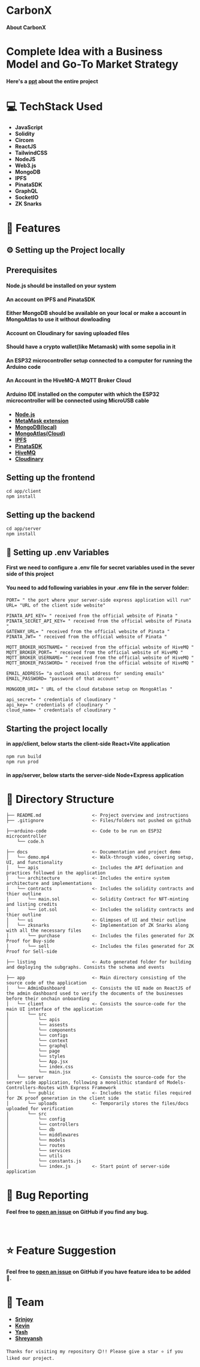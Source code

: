
# CarbonX
#### About CarbonX

# Complete Idea with a Business Model and Go-To Market Strategy
#### Here's a [ppt](https://github.com/) about the entire project

# 💻 TechStack Used
#### <ul><li>JavaScript</li><li>Solidity</li><li>Circom</li><li>ReactJS</li><li>TailwindCSS</li><li>NodeJS</li><li>Web3.js</li><li>MongoDB</li><li>IPFS</li><li>PinataSDK</li><li>GraphQL</li><li>SocketIO</li><li>ZK Snarks</li></ul>


# 🚀 Features


## ⚙️ Setting up the Project locally
## Prerequisites
#### Node.js should be installed on your system
#### An account on IPFS and PinataSDK
#### Either MongoDB should be available on your local or make a account in MongoAtlas to use it without dowloading
#### Account on Cloudinary for saving uploaded files
#### Should have a crypto wallet(like Metamask) with some sepolia in it
#### An ESP32 microcontroller setup connected to a computer for running the Arduino code
#### An Account in the HiveMQ-A MQTT Broker Cloud
#### Arduino IDE installed on the computer with which the ESP32 microcontroller will be connected using MicroUSB cable
#### <ul><li>[Node.js](https://nodejs.org/en/)</li><li>[MetaMask extension](https://microsoftedge.microsoft.com/addons/detail/metamask/ejbalbakoplchlghecdalmeeeajnimhm)</li><li>[MongoDB(local)](https://www.mongodb.com/docs/manual/installation/)</li><li>[MongoAtlas(Cloud)](https://www.youtube.com/watch?v=VkXvVOb99g0)</li><li>[IPFS](https://merrillinsurance.ipfs.com/)</li><li>[PinataSDK](https://pinata.cloud/)</li><li>[HiveMQ](https://www.hivemq.com/mqtt/public-mqtt-broker/)</li><li>[Cloudinary](https://cloudinary.com/users/login)</li></ul>

## Setting up the frontend
```
cd app/client
npm install
```
## Setting up the backend
```
cd app/server
npm install
```

## 🎪 Setting up .env Variables

#### First we need to configure a .env file for secret variables used in the sever side of this project

#### You need to add following variables in your .env file in the server folder:
```
PORT= " the port where your server-side express application will run"
URL= "URL of the client side website"

PINATA_API_KEY= " received from the official website of Pinata "
PINATA_SECRET_API_KEY= " received from the official website of Pinata "
GATEWAY_URL= " received from the official website of Pinata "
PINATA_JWT= " received from the official website of Pinata "

MQTT_BROKER_HOSTNAME= " received from the official website of HiveMQ "
MQTT_BROKER_PORT= " received from the official website of HiveMQ "
MQTT_BROKER_USERNAME= " received from the official website of HiveMQ "
MQTT_BROKER_PASSWORD= " received from the official website of HiveMQ "

EMAIL_ADDRESS= "a outlook email address for sending emails"
EMAIL_PASSWORD= "password of that account"

MONGODB_URI= " URL of the cloud database setup on MongoAtlas "

api_secret= " credentials of cloudinary "
api_key= " credentials of cloudinary "
cloud_name= " credentials of cloudinary "
```
## Starting the project locally
#### in app/client, below starts the client-side React+Vite application
```
npm run build
npm run prod
```
#### in app/server, below starts the server-side Node+Express application


# 📂 Directory Structure
```
├── README.md                   <- Project overview and instructions
├── .gitignore                  <- Files/folders not pushed on github

├──arduino-code                 <- Code to be run on ESP32 microcontroller
    └── code.h

├── docs                        <- Documentation and project demo
│   └── demo.mp4                <- Walk-through video, covering setup, UI, and functionality
│   └── apis                    <- Includes the API defination and practices followed in the application
│   └── architecture            <- Includes the entire system architecture and implementations
│   └── contracts               <- Includes the solidity contracts and thier outline
│       └── main.sol            <- Solidity Contract for NFT-minting and listing credits
│       └── iot.sol             <- Includes the solidity contracts and thier outline
│   └── ui                      <- Glimpses of UI and their outline
│   └── zksnarks                <- Implementation of ZK Snarks along with all the necessary files
│       └── purchase            <- Includes the files generated for ZK Proof for Buy-side
│       └── sell                <- Includes the files generated for ZK Proof for Sell-side

├── listing                     <- Auto generated folder for building and deploying the subgraphs. Consists the schema and events   

├── app                         <- Main directory consisting of the source code of the application
│   └── AdminDashboard          <- Consists the UI made on ReactJS of the admin dashboard used to verify the documents of the businesses before their onchain onboarding 
│   └── client                  <- Consists the source-code for the main UI interface of the application
│       └── src    
│           └── apis
│           └── assests
│           └── components
│           └── configs
│           └── context
│           └── graphql
│           └── page
│           └── styles   
│           └── App.jsx    
│           └── index.css    
│           └── main.jsx   
│   └── server                  <- Consists the source-code for the server side application, following a monolithic standard of Models-Controllers-Routes with Express Framework
│       └── public              <- Includes the static files required for ZK proof generation in the client side
│       └── uploads             <- Temporarily stores the files/docs uploaded for verification
│       └── src                 
│           └── config      
│           └── controllers               
│           └── db      
│           └── middlewares           
│           └── models           
│           └── routes         
│           └── services            
│           └── utils                 
│           └── constants.js         
│           └── index.js        <- Start point of server-side application        
```


# 🐛 Bug Reporting
#### Feel free to [open an issue](https://github.com/) on GitHub if you find any bug.

<br />

# ⭐ Feature Suggestion
#### Feel free to [open an issue](https://github.com/) on GitHub if you have feature idea to be added 🙌.

# 🧩 Team
#### <ul><li>[Srinjoy](https://github.com/)</li><li>[Kevin](https://github.com/)</li><li>[Yash](https://github.com/)</li><li>[Shreyansh](https://github.com/)</li></ul>

```
Thanks for visiting my repository 😊!! Please give a star ⭐ if you liked our project.
